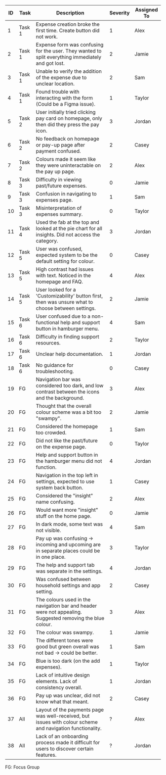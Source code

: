 | ID  | Task  | Description                                                                                             | Severity | Assigned To     |
|-----|-------|---------------------------------------------------------------------------------------------------------|----------|-----------------|
| 1   | Task 1| Expense creation broke the first time. Create button did not work.                                       | 1        | Alex            |
| 2   | Task 1| Expense form was confusing for the user. They wanted to split everything immediately and got lost.       | 2        | Jamie           |
| 3   | Task 1| Unable to verify the addition of the expense due to unclear location.                                    | 2        | Sam             |
| 4   | Task 1| Found trouble with interacting with the form (Could be a Figma issue).                                   | 1        | Taylor          |
| 5   | Task 2| User initially tried clicking pay card on homepage, only then did they press the pay icon.               | 3        | Jordan          |
| 6   | Task 2| No feedback on homepage or pay-up page after payment confused.                                           | 2        | Casey           |
| 7   | Task 2| Colours made it seem like they were uninteractable on the pay up page.                                   | 2        | Alex            |
| 8   | Task 3| Difficulty in viewing past/future expenses.                                                              | 0        | Jamie           |
| 9   | Task 3| Confusion in navigating to expenses page.                                                                | 1        | Sam             |
| 10  | Task 3| Misinterpretation of expenses summary.                                                                   | 0        | Taylor          |
| 11  | Task 4| Used the fab at the top and looked at the pie chart for all insights. Did not access the category.       | 3        | Jordan          |
| 12  | Task 5| User was confused, expected system to be the default setting for colour.                                 | 0        | Casey           |
| 13  | Task 5| High contrast had issues with text. Noticed in the homepage and FAQ.                                     | 4        | Alex            |
| 14  | Task 5| User looked for a 'Customizability' button first, then was unsure what to choose between settings.       | 2        | Jamie           |
| 15  | Task 6| User confused due to a non-functional help and support button in hamburger menu.                         | 4        | Sam             |
| 16  | Task 6| Difficulty in finding support resources.                                                                 | 2        | Taylor          |
| 17  | Task 6| Unclear help documentation.                                                                              | 1        | Jordan          |
| 18  | Task 6| No guidance for troubleshooting.                                                                         | 0        | Casey           |
| 19  | FG    | Navigation bar was considered too dark, and low contrast between the icons and the background.           | 3        | Alex            |
| 20  | FG    | Thought that the overall colour scheme was a bit too "swampy".                                           | 2        | Jamie           |
| 21  | FG    | Considered the homepage too crowded.                                                                     | 1        | Sam             |
| 22  | FG    | Did not like the past/future on the expense page.                                                        | 0        | Taylor          |
| 23  | FG    | Help and support button in the hamburger menu did not function.                                          | 4        | Jordan          |
| 24  | FG    | Navigation in the top left in settings, expected to use system back button.                              | 1        | Casey           |
| 25  | FG    | Considered the "insight" name confusing.                                                                 | 2        | Alex            |
| 26  | FG    | Would want more "insight" stuff on the home page.                                                        | 0        | Jamie           |
| 27  | FG    | In dark mode, some text was not visible.                                                                 | 4        | Sam             |
| 28  | FG    | Pay up was confusing -> incoming and upcoming are in separate places could be in one place.              | 3        | Taylor          |
| 29  | FG    | The help and support tab was separate in the settings.                                                   | 4        | Jordan          |
| 30  | FG    | Was confused between household settings and app setting.                                                 | 2        | Casey           |
| 31  | FG    | The colours used in the navigation bar and header were not appealing. Suggested removing the blue colour.| 3        | Alex            |
| 32  | FG    | The colour was swampy.                                                                                   | 1        | Jamie           |
| 33  | FG    | The different tones were good but green overall was not bad -> could be better.                          | 1        | Sam             |
| 34  | FG    | Blue is too dark (on the add expenses).                                                                  | 1        | Taylor          |
| 35  | FG    | Lack of intuitive design elements. Lack of consistency overall.                                          | 1        | Jordan          |
| 36  | FG    | Pay up was unclear, did not know what that meant.                                                        | 2        | Casey           |
| 37  | All   | Layout of the payments page was well-received, but issues with colour scheme and navigation functionality.| ?        | Alex            |
| 38  | All   | Lack of an onboarding process made it difficult for users to discover certain features.                  | ?        | Jordan          |

FG: Focus Group
